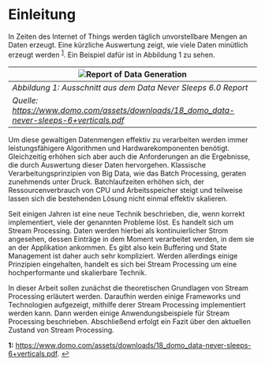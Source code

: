 # Einleitung
In Zeiten des Internet of Things werden täglich unvorstellbare Mengen an Daten erzeugt. Eine kürzliche Auswertung zeigt, wie viele Daten minütlich erzeugt werden <sup>[1](#1)</sup>. Ein Beispiel dafür ist in Abbildung 1 zu sehen.

| ![Report of Data Generation](https://lh3.googleusercontent.com/xS1-tprreDq8gVtEDCmfAlfOqNr2s5LFTYYJeiA1MaFwg5jWYPpPJ8LwCwJoLWABtfCmIcILehSt)|
|---|
| *Abbildung 1: Ausschnitt aus dem Data Never Sleeps 6.0 Report* |
| *Quelle: https://www.domo.com/assets/downloads/18_domo_data-never-sleeps-6+verticals.pdf* |

Um diese gewaltigen Datenmengen effektiv zu verarbeiten werden immer leistungsfähigere Algorithmen und Hardwarekomponenten benötigt. Gleichzeitig erhöhen sich aber auch die Anforderungen an die Ergebnisse, die durch Auswertung dieser Daten hervorgehen.
Klassische Verarbeitungsprinzipien von Big Data, wie das Batch Processing, geraten zunehmends unter Druck. Batchlaufzeiten erhöhen sich, der Ressourcenverbrauch von CPU und Arbeitsspeicher steigt und teilweise lassen sich die bestehenden Lösung nicht einmal effektiv skalieren.

Seit einigen Jahren ist eine neue Technik beschrieben, die, wenn korrekt implementiert, viele der genannten Probleme löst. Es handelt sich um Stream Processing. Daten werden hierbei als kontinuierlicher Strom angesehen, dessen Einträge in dem Moment verarbeitet werden, in dem sie an der Applikation ankommen. Es gibt also kein Buffering und State Management ist daher auch sehr kompliziert. Werden allerdings einige Prinzipien eingehalten, handelt es sich bei Stream Processing um eine hochperformante und skalierbare Technik.

In dieser Arbeit sollen zunächst die theoretischen Grundlagen von Stream Processing erläutert werden. Daraufhin werden einige Frameworks und Technologien aufgezeigt, mithilfe derer Stream Processing implementiert werden kann. Dann werden einige Anwendungsbeispiele für Stream Processing beschrieben. Abschließend erfolgt ein Fazit über den aktuellen Zustand von Stream Processing.


<b id="f1">1:</b> https://www.domo.com/assets/downloads/18_domo_data-never-sleeps-6+verticals.pdf. [↩](#a1)
